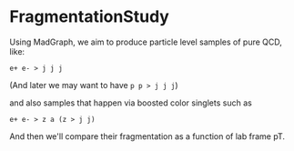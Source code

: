 # FragmentationStudy


Using MadGraph, we aim to produce particle level samples of pure QCD, like:

```
e+ e- > j j j
```

(And later we may want to have `p p > j j j`)

and also samples that happen via boosted color singlets such as

```
e+ e- > z a (z > j j)
```

And then we'll compare their fragmentation as a function of lab frame pT.

